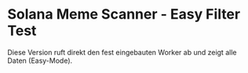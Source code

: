 
# Solana Meme Scanner - Easy Filter Test
Diese Version ruft direkt den fest eingebauten Worker ab und zeigt alle Daten (Easy-Mode).
